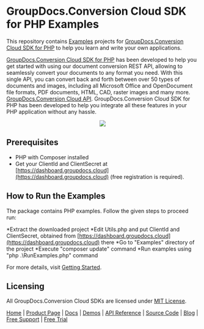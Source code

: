 # GroupDocs.Conversion Cloud SDK for PHP Examples

This repository contains [Examples](Examples) projects for [GroupDocs.Conversion Cloud SDK for PHP](https://github.com/groupdocs-conversion-cloud/groupdocs-conversion-cloud-php) to help you learn and write your own applications.

[GroupDocs.Conversion Cloud SDK for PHP](https://products.groupdocs.cloud/conversion/php) has been developed to help you get started with using our document conversion REST API, allowing to seamlessly convert your documents to any format you need. With this single API, you can convert back and forth between over 50 types of documents and images, including all Microsoft Office and OpenDocument file formats, PDF documents, HTML, CAD, raster images and many more.
[GroupDocs.Conversion Cloud API](https://products.groupdocs.cloud/conversion). GroupDocs.Conversion Cloud SDK for PHP has been developed to help you integrate all these features in your PHP application without any hassle.

<p align="center">
  <a title="Download complete GroupDocs.Conversion Cloud SDK PHP Example source code" href="https://github.com/groupdocs-conversion-cloud/groupdocs-conversion-cloud-php-samples/archive/master.zip">
	<img src="https://raw.github.com/AsposeExamples/java-examples-dashboard/master/images/downloadZip-Button-Large.png" />
  </a>
</p>

## Prerequisites

+ PHP with Composer installed
+ Get your ClientId and ClientSecret at [https://dashboard.groupdocs.cloud](https://dashboard.groupdocs.cloud) (free registration is required).

## How to Run the Examples

The package contains PHP examples. Follow the given steps to proceed run:

*Extract the downloaded project
*Edit Utils.php and put ClientId and ClientSecret, obtained from [https://dashboard.groupdocs.cloud](https://dashboard.groupdocs.cloud) there
*Go to "Examples" directory of the project
*Execute "composer update" command
*Run examples using "php .\RunExamples.php" command

For more details, visit  [Getting Started](https://docs.groupdocs.cloud/conversion/getting-started/).

## Licensing

All GroupDocs.Conversion Cloud SDKs are licensed under [MIT License](LICENSE).

[Home](https://www.groupdocs.cloud/) | [Product Page](https://products.groupdocs.cloud/conversion/php) | [Docs](https://docs.groupdocs.cloud/conversion/) | [Demos](https://products.groupdocs.app/conversion/family) | [API Reference](https://apireference.groupdocs.cloud/conversion/) | [Source Code](https://github.com/groupdocs-conversion-cloud/groupdocs-conversion-cloud-php) | [Blog](https://blog.groupdocs.cloud/category/conversion/) | [Free Support](https://forum.groupdocs.cloud/c/conversion) | [Free Trial](https://purchase.groupdocs.cloud/trial)
